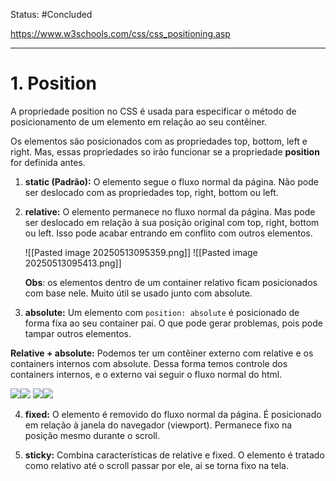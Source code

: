 
Status: #Concluded 

https://www.w3schools.com/css/css_positioning.asp
___
# **1. Position** 

A propriedade position no CSS é usada para especificar o método de posicionamento de um elemento em relação ao seu contêiner.

Os elementos são posicionados com as propriedades top, bottom, left e right. Mas, essas propriedades so irão funcionar se a propriedade **position** for definida antes.

1. **static (Padrão):** O elemento segue o fluxo normal da página. Não pode ser deslocado com as propriedades top, right, bottom ou left.

2. **relative:** O elemento permanece no fluxo normal da página.  Mas pode ser deslocado em relação à sua posição original com top, right, bottom ou left. Isso pode acabar entrando em conflito com outros elementos.
	
	![[Pasted image 20250513095359.png]]
	![[Pasted image 20250513095413.png]]
	
	**Obs**: os elementos dentro de um container relativo ficam posicionados com base nele. Muito útil se usado junto com absolute.

3. **absolute:** Um elemento com ``position: absolute`` é posicionado de forma fíxa ao seu container pai. O que pode gerar problemas, pois pode tampar outros elementos.

**Relative + absolute:** Podemos ter um contêiner externo com relative e os containers internos com absolute. Dessa forma temos controle dos containers internos, e o externo vai seguir o fluxo normal do html.

![](https://lh7-rt.googleusercontent.com/docsz/AD_4nXeO_7EB6F12MjRRvDXRYH2fxcf1-bhqXSjaQrnf0AvGIYmqMByVvYw55bTy0L7neGDMOeiCwIObETmnxjnXXVkgMIPdLVeFDWqIsoOn8e3z9FuMtrT2g9a0ducxGmNA2Vc05qQXig?key=VYJVAqKhTdZyHt8enJbiwA)![](https://lh7-rt.googleusercontent.com/docsz/AD_4nXe8fNxUNvSkbqhBY-E8srpAI28GZpNuugPlMCOX00o5fiz_kTkoZEVauL8y1AaA4xGQFXOgqXqVORdiglu-A90rBTuh0xpFxmPuVTlYFv6nO-8BmnXyZFi_ZSULZgCbPeMihpdL?key=VYJVAqKhTdZyHt8enJbiwA)
![](https://lh7-rt.googleusercontent.com/docsz/AD_4nXeC-SUontTWMDLeIqf0k4ZDaHBb04b-UR2hVJCcw6fbrAmrhq_a4cOyTIujT3UbUCeHaSBNcHRR1bzTdeZpuX_yzyE8NWCg_dcvGpt2WJRPVQCv0hrRI6XUvBrjZ7aWmtUeCQWx?key=VYJVAqKhTdZyHt8enJbiwA)![](https://lh7-rt.googleusercontent.com/docsz/AD_4nXeK2Jj278Q_zUxHZ_YxeQ7VPgJlfj9nDt5d_cYoa2085ujVjutcNbBfh98OqhjSybmT8Sb7sas8_8syDZfUWQMsz72RZV3yF0eHK5ngwZh9AazKpPJc_nYMaaSYXRboKvAm918x?key=VYJVAqKhTdZyHt8enJbiwA)

4. **fixed:** O elemento é removido do fluxo normal da página. É posicionado em relação à janela do navegador (viewport). Permanece fixo na posição mesmo durante o scroll.

5. **sticky:** Combina características de relative e fixed. O elemento é tratado como relativo até o scroll passar por ele, ai se torna fixo na tela.  



